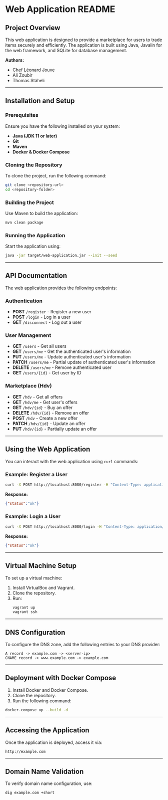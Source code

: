 # Web Application README

## Project Overview
This web application is designed to provide a marketplace for users to trade items securely and efficiently. The application is built using Java, Javalin for the web framework, and SQLite for database management.

**Authors:**  
- Chef Léonard Jouve
- Ali Zoubir  
- Thomas Stäheli

---

## Installation and Setup

### Prerequisites
Ensure you have the following installed on your system:
- **Java (JDK 11 or later)**
- **Git**
- **Maven**
- **Docker & Docker Compose**

### Cloning the Repository
To clone the project, run the following command:

```bash
git clone <repository-url>
cd <repository-folder>
```

### Building the Project
Use Maven to build the application:

```bash
mvn clean package
```

### Running the Application
Start the application using:

```bash
java -jar target/web-application.jar --init --seed
```

---

## API Documentation
The web application provides the following endpoints:

### Authentication
- **POST** `/register` - Register a new user
- **POST** `/login` - Log in a user
- **GET** `/disconnect` - Log out a user

### User Management
- **GET** `/users` - Get all users
- **GET** `/users/me` - Get the authenticated user's information
- **PUT** `/users/me` - Update authenticated user's information
- **PATCH** `/users/me` - Partial update of authenticated user's information
- **DELETE** `/users/me` - Remove authenticated user
- **GET** `/users/{id}` - Get user by ID

### Marketplace (Hdv)
- **GET** `/hdv` - Get all offers
- **GET** `/hdv/me` - Get user's offers
- **GET** `/hdv/{id}` - Buy an offer
- **DELETE** `/hdv/{id}` - Remove an offer
- **POST** `/hdv` - Create a new offer
- **PATCH** `/hdv/{id}` - Update an offer
- **PUT** `/hdv/{id}` - Partially update an offer

---

## Using the Web Application

You can interact with the web application using `curl` commands:

### Example: Register a User
```bash
curl -X POST http://localhost:8080/register -H "Content-Type: application/json" -d '{"username":"testuser","password":"password123"}'
```

**Response:**
```json
{"status":"ok"}
```

### Example: Login a User
```bash
curl -X POST http://localhost:8080/login -H "Content-Type: application/json" -d '{"username":"testuser","password":"password123"}'
```

**Response:**
```json
{"status":"ok"}
```

---

## Virtual Machine Setup
To set up a virtual machine:

1. Install VirtualBox and Vagrant.
2. Clone the repository.
3. Run:
   ```bash
   vagrant up
   vagrant ssh
   ```

---

## DNS Configuration
To configure the DNS zone, add the following entries to your DNS provider:

```
A record -> example.com -> <server-ip>
CNAME record -> www.example.com -> example.com
```

---

## Deployment with Docker Compose

1. Install Docker and Docker Compose.
2. Clone the repository.
3. Run the following command:

```bash
docker-compose up --build -d
```

---

## Accessing the Application
Once the application is deployed, access it via:

```
http://example.com
```

---

## Domain Name Validation
To verify domain name configuration, use:

```bash
dig example.com +short
```

